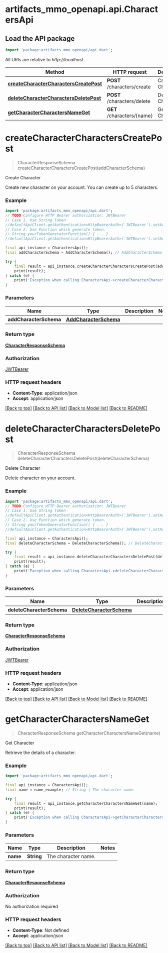 # artifacts_mmo_openapi.api.CharactersApi

## Load the API package
```dart
import 'package:artifacts_mmo_openapi/api.dart';
```

All URIs are relative to *http://localhost*

Method | HTTP request | Description
------------- | ------------- | -------------
[**createCharacterCharactersCreatePost**](CharactersApi.md#createcharactercharacterscreatepost) | **POST** /characters/create | Create Character
[**deleteCharacterCharactersDeletePost**](CharactersApi.md#deletecharactercharactersdeletepost) | **POST** /characters/delete | Delete Character
[**getCharacterCharactersNameGet**](CharactersApi.md#getcharactercharactersnameget) | **GET** /characters/{name} | Get Character


# **createCharacterCharactersCreatePost**
> CharacterResponseSchema createCharacterCharactersCreatePost(addCharacterSchema)

Create Character

Create new character on your account. You can create up to 5 characters.

### Example
```dart
import 'package:artifacts_mmo_openapi/api.dart';
// TODO Configure HTTP Bearer authorization: JWTBearer
// Case 1. Use String Token
//defaultApiClient.getAuthentication<HttpBearerAuth>('JWTBearer').setAccessToken('YOUR_ACCESS_TOKEN');
// Case 2. Use Function which generate token.
// String yourTokenGeneratorFunction() { ... }
//defaultApiClient.getAuthentication<HttpBearerAuth>('JWTBearer').setAccessToken(yourTokenGeneratorFunction);

final api_instance = CharactersApi();
final addCharacterSchema = AddCharacterSchema(); // AddCharacterSchema | 

try {
    final result = api_instance.createCharacterCharactersCreatePost(addCharacterSchema);
    print(result);
} catch (e) {
    print('Exception when calling CharactersApi->createCharacterCharactersCreatePost: $e\n');
}
```

### Parameters

Name | Type | Description  | Notes
------------- | ------------- | ------------- | -------------
 **addCharacterSchema** | [**AddCharacterSchema**](AddCharacterSchema.md)|  | 

### Return type

[**CharacterResponseSchema**](CharacterResponseSchema.md)

### Authorization

[JWTBearer](../README.md#JWTBearer)

### HTTP request headers

 - **Content-Type**: application/json
 - **Accept**: application/json

[[Back to top]](#) [[Back to API list]](../README.md#documentation-for-api-endpoints) [[Back to Model list]](../README.md#documentation-for-models) [[Back to README]](../README.md)

# **deleteCharacterCharactersDeletePost**
> CharacterResponseSchema deleteCharacterCharactersDeletePost(deleteCharacterSchema)

Delete Character

Delete character on your account.

### Example
```dart
import 'package:artifacts_mmo_openapi/api.dart';
// TODO Configure HTTP Bearer authorization: JWTBearer
// Case 1. Use String Token
//defaultApiClient.getAuthentication<HttpBearerAuth>('JWTBearer').setAccessToken('YOUR_ACCESS_TOKEN');
// Case 2. Use Function which generate token.
// String yourTokenGeneratorFunction() { ... }
//defaultApiClient.getAuthentication<HttpBearerAuth>('JWTBearer').setAccessToken(yourTokenGeneratorFunction);

final api_instance = CharactersApi();
final deleteCharacterSchema = DeleteCharacterSchema(); // DeleteCharacterSchema | 

try {
    final result = api_instance.deleteCharacterCharactersDeletePost(deleteCharacterSchema);
    print(result);
} catch (e) {
    print('Exception when calling CharactersApi->deleteCharacterCharactersDeletePost: $e\n');
}
```

### Parameters

Name | Type | Description  | Notes
------------- | ------------- | ------------- | -------------
 **deleteCharacterSchema** | [**DeleteCharacterSchema**](DeleteCharacterSchema.md)|  | 

### Return type

[**CharacterResponseSchema**](CharacterResponseSchema.md)

### Authorization

[JWTBearer](../README.md#JWTBearer)

### HTTP request headers

 - **Content-Type**: application/json
 - **Accept**: application/json

[[Back to top]](#) [[Back to API list]](../README.md#documentation-for-api-endpoints) [[Back to Model list]](../README.md#documentation-for-models) [[Back to README]](../README.md)

# **getCharacterCharactersNameGet**
> CharacterResponseSchema getCharacterCharactersNameGet(name)

Get Character

Retrieve the details of a character.

### Example
```dart
import 'package:artifacts_mmo_openapi/api.dart';

final api_instance = CharactersApi();
final name = name_example; // String | The character name.

try {
    final result = api_instance.getCharacterCharactersNameGet(name);
    print(result);
} catch (e) {
    print('Exception when calling CharactersApi->getCharacterCharactersNameGet: $e\n');
}
```

### Parameters

Name | Type | Description  | Notes
------------- | ------------- | ------------- | -------------
 **name** | **String**| The character name. | 

### Return type

[**CharacterResponseSchema**](CharacterResponseSchema.md)

### Authorization

No authorization required

### HTTP request headers

 - **Content-Type**: Not defined
 - **Accept**: application/json

[[Back to top]](#) [[Back to API list]](../README.md#documentation-for-api-endpoints) [[Back to Model list]](../README.md#documentation-for-models) [[Back to README]](../README.md)

